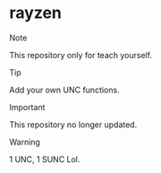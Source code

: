 # rayzen

> [!NOTE]  
> This repository only for teach yourself.

> [!TIP]
> Add your own UNC functions.

> [!IMPORTANT]  
> This repository no longer updated.

> [!WARNING]  
> 1 UNC, 1 SUNC Lol.
